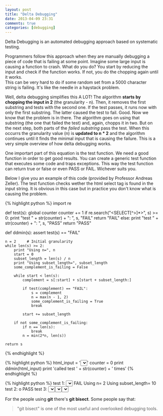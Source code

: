 ```yaml
---
layout: post
title: "Delta Debugging"
date: 2013-04-09 23:31
comments: true
categories: [debugging]
---
```

Delta Debugging is an automated debugging approach based on systematic testing.

Programmers follow this approach when they are manually debugging a piece of code that is failing at some point. Imagine some large input is causing a function to crash. What do you do? You start by reducing the input and check if the function works. If not, you do the chopping again until it works.  
This can be very hard to do if some random set from a 5000 character string is failing. It's like the needle in a haystack problem.

<!-- more -->

Well, delta debugging simplifies this A LOT! The algorithm **starts by chopping the input in 2** (the granularity - n). Then, it removes the first substring and tests with the second one. If the test passes, it runs now with only the first substring. The latter caused the test to fail. Good. Now we know that the problem is in there. The algorithm goes on using that substring (the one that failed the test) and, again, chopps it in two. But on the next step, both parts of the *failed substring* pass the test. When this occurrs the granularity value (n) is **updated to n * 2** and the algorithm continues until it finds the minimal input that is causing the failure. This is a very simple overview of how delta debugging works.

One importart part of this equation is the test function. We need a good function in order to get good results. You can create a generic test function that executes some code and traps exceptions. This way the test function can return true or false or even PASS or FAIL. Wichever suits you.

Below I give you an example of this code (provided by Professor Andreas Zeller). The test function checks wether the html select tag is found in the input string. It is obvious in this case but in practice you don't know what is causing the problem.


{% highlight python %}
import re

def test(s):
    global counter
    counter += 1
    if re.search("<SELECT[^>]*>", s) >= 0:
        print "test " + str(counter) + ": ", s, "FAIL"
        return "FAIL"
    else:
        print "test " + str(counter) + ": ", s, "PASS"
        return "PASS"


def ddmin(s):
    assert test(s) == "FAIL"

    n = 2     # Initial granularity
    while len(s) >= 2:
        print "Using n=", n
        start = 0
        subset_length = len(s) / n
        print "Using subset_length=", subset_length
        some_complement_is_failing = False

        while start < len(s):
            complement = s[:start] + s[start + subset_length:]

            if test(complement) == "FAIL":
                s = complement
                n = max(n - 1, 2)
                some_complement_is_failing = True
                break
                
            start += subset_length

        if not some_complement_is_failing:
            if n == len(s):
                break
            n = min(2*n, len(s))

    return s
{% endhighlight %}

{% highlight python %}
html_input = '<SELECT>foo</SELECT>'
counter = 0
print ddmin(html_input)
print 'called test ' + str(counter) + ' times'
{% endhighlight %}

{% highlight python %}
test 1:  <SELECT>foo</SELECT> FAIL
Using n= 2
Using subset_length= 10
test 2:  o</SELECT> PASS
test 3:  <SELECT>fo FAIL
Using n= 2
Using subset_length= 5
test 4:  CT>fo PASS
test 5:  <SELE PASS
Using n= 4
Using subset_length= 2
test 6:  ELECT>fo PASS
test 7:  <SECT>fo PASS
test 8:  <SELT>fo PASS
test 9:  <SELECfo PASS
test 10:  <SELECT> FAIL
Using n= 3
Using subset_length= 2
test 11:  ELECT> PASS
test 12:  <SECT> PASS
test 13:  <SELT> PASS
test 14:  <SELEC PASS
Using n= 6
Using subset_length= 1
test 15:  SELECT> PASS
test 16:  <ELECT> PASS
test 17:  <SLECT> PASS
test 18:  <SEECT> PASS
test 19:  <SELCT> PASS
test 20:  <SELET> PASS
test 21:  <SELEC> PASS
test 22:  <SELECT PASS
Using n= 8
Using subset_length= 1
test 23:  SELECT> PASS
test 24:  <ELECT> PASS
test 25:  <SLECT> PASS
test 26:  <SEECT> PASS
test 27:  <SELCT> PASS
test 28:  <SELET> PASS
test 29:  <SELEC> PASS
test 30:  <SELECT PASS
<SELECT>
called test 30 times
{% endhighlight %}

For the people using **git** there's **git bisect**. Some people say that:  
>"git bisect" is one of the most useful and overlooked debugging tools.



